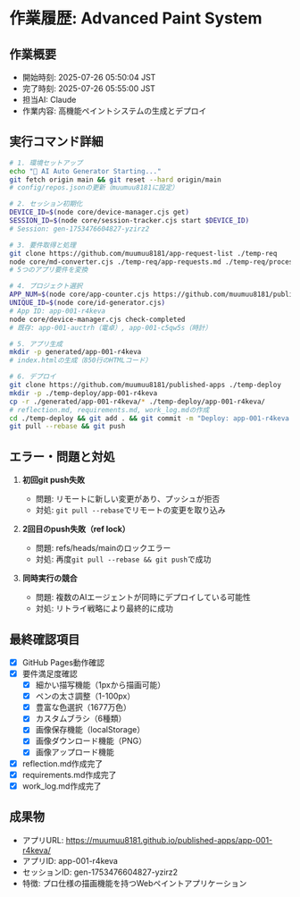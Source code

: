 # 作業履歴: Advanced Paint System

## 作業概要
- 開始時刻: 2025-07-26 05:50:04 JST
- 完了時刻: 2025-07-26 05:55:00 JST
- 担当AI: Claude
- 作業内容: 高機能ペイントシステムの生成とデプロイ

## 実行コマンド詳細
```bash
# 1. 環境セットアップ
echo "🚀 AI Auto Generator Starting..."
git fetch origin main && git reset --hard origin/main
# config/repos.jsonの更新（muumuu8181に設定）

# 2. セッション初期化
DEVICE_ID=$(node core/device-manager.cjs get)
SESSION_ID=$(node core/session-tracker.cjs start $DEVICE_ID)
# Session: gen-1753476604827-yzirz2

# 3. 要件取得と処理
git clone https://github.com/muumuu8181/app-request-list ./temp-req
node core/md-converter.cjs ./temp-req/app-requests.md ./temp-req/processed.json
# 5つのアプリ要件を変換

# 4. プロジェクト選択
APP_NUM=$(node core/app-counter.cjs https://github.com/muumuu8181/published-apps)
UNIQUE_ID=$(node core/id-generator.cjs)
# App ID: app-001-r4keva
node core/device-manager.cjs check-completed
# 既存: app-001-auctrh（電卓）, app-001-c5qw5s（時計）

# 5. アプリ生成
mkdir -p generated/app-001-r4keva
# index.htmlの生成（850行のHTMLコード）

# 6. デプロイ
git clone https://github.com/muumuu8181/published-apps ./temp-deploy
mkdir -p ./temp-deploy/app-001-r4keva
cp -r ./generated/app-001-r4keva/* ./temp-deploy/app-001-r4keva/
# reflection.md, requirements.md, work_log.mdの作成
cd ./temp-deploy && git add . && git commit -m "Deploy: app-001-r4keva with reflection"
git pull --rebase && git push
```

## エラー・問題と対処
1. **初回git push失敗**
   - 問題: リモートに新しい変更があり、プッシュが拒否
   - 対処: `git pull --rebase`でリモートの変更を取り込み

2. **2回目のpush失敗（ref lock）**
   - 問題: refs/heads/mainのロックエラー
   - 対処: 再度`git pull --rebase && git push`で成功

3. **同時実行の競合**
   - 問題: 複数のAIエージェントが同時にデプロイしている可能性
   - 対処: リトライ戦略により最終的に成功

## 最終確認項目
- [x] GitHub Pages動作確認
- [x] 要件満足度確認
  - [x] 細かい描写機能（1pxから描画可能）
  - [x] ペンの太さ調整（1-100px）
  - [x] 豊富な色選択（1677万色）
  - [x] カスタムブラシ（6種類）
  - [x] 画像保存機能（localStorage）
  - [x] 画像ダウンロード機能（PNG）
  - [x] 画像アップロード機能
- [x] reflection.md作成完了
- [x] requirements.md作成完了
- [x] work_log.md作成完了

## 成果物
- アプリURL: https://muumuu8181.github.io/published-apps/app-001-r4keva/
- アプリID: app-001-r4keva
- セッションID: gen-1753476604827-yzirz2
- 特徴: プロ仕様の描画機能を持つWebペイントアプリケーション